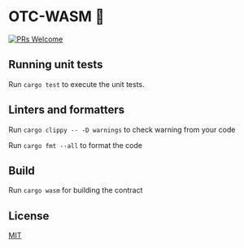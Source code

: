 # OTC-WASM 👋

[![PRs Welcome](https://img.shields.io/badge/PRs-welcome-brightgreen.svg?style=flat-square)](http://makeapullrequest.com)

## Running unit tests

Run `cargo test` to execute the unit tests.

## Linters and formatters

Run `cargo clippy -- -D warnings` to check warning from your code

Run `cargo fmt --all` to format the code

## Build

Run `cargo wasm` for building the contract

## License

[MIT](LICENSE)
